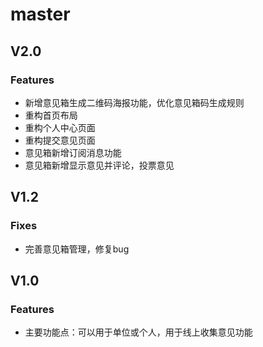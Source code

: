 # master
## V2.0
### Features
 * 新增意见箱生成二维码海报功能，优化意见箱码生成规则
 * 重构首页布局
 * 重构个人中心页面
 * 重构提交意见页面
 * 意见箱新增订阅消息功能
 * 意见箱新增显示意见并评论，投票意见

## V1.2
### Fixes 
* 完善意见箱管理，修复bug

## V1.0

### Features
* 主要功能点：可以用于单位或个人，用于线上收集意见功能


